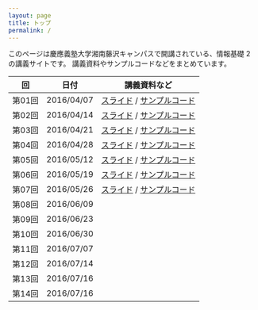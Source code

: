 ```yaml
---
layout: page
title: トップ
permalink: /
---
```


このページは慶應義塾大学湘南藤沢キャンパスで開講されている、情報基礎 2 の講義サイトです。
講義資料やサンプルコードなどをまとめています。

|回|日付|講義資料など|
|--|----|------|
|第01回|2016/04/07|[スライド](slide01) / [サンプルコード](https://github.com/sfcjs2016s/code01)|
|第02回|2016/04/14|[スライド](slide02) / [サンプルコード](https://github.com/sfcjs2016s/code02)|
|第03回|2016/04/21|[スライド](slide03) / [サンプルコード](https://github.com/sfcjs2016s/code03)|
|第04回|2016/04/28|[スライド](slide04) / [サンプルコード](https://github.com/sfcjs2016s/code04)|
|第05回|2016/05/12|[スライド](slide05) / [サンプルコード](https://github.com/sfcjs2016s/code05)|
|第06回|2016/05/19|[スライド](slide06) / [サンプルコード](https://github.com/sfcjs2016s/code06)|
|第07回|2016/05/26|[スライド](slide07) / [サンプルコード](https://github.com/sfcjs2016s/code07)|
|第08回|2016/06/09||
|第09回|2016/06/23||
|第10回|2016/06/30||
|第11回|2016/07/07||
|第12回|2016/07/14||
|第13回|2016/07/16||
|第14回|2016/07/16||
